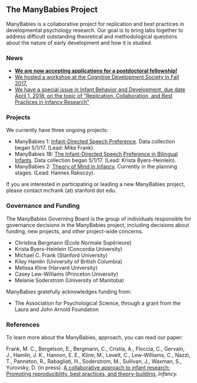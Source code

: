 ## The ManyBabies Project

ManyBabies is a collaborative project for replication and best practices in developmental psychology research. Our goal is to bring labs together to address difficult outstanding theoretical and methodological questions about the nature of early development and how it is studied.

### News 

+ **[We are now accepting applications for a postdoctoral fellowship!](postdoc.md)**
+ [We hosted a workshop at the Cognitive Development Society in Fall 2017.](CDSworkshop.md)
+ [We have a special issue in Infant Behavior and Development, due date April 1, 2018, on the topic of "Replication, Collaboration, and Best Practices in Infancy Research"](https://www.journals.elsevier.com/infant-behavior-and-development/call-for-papers/call-for-papers-replication-collaboration-and-best-practices)

### Projects

We currently have three ongoing projects:

+ ManyBabies 1: [Infant-Directed Speech Preference](https://osf.io/re95x/). Data collection began 5/1/17. (Lead: Mike Frank).
+ ManyBabies 1B: [The Infant-Directed Speech Preference in Bilingual Infants](https://osf.io/zauhq/). Data collection began 5/1/17. (Lead: Krista Byers-Heinlein).
+ ManyBabies 2: [Theory of Mind in Infancy](https://osf.io/jmuvd/). Currently in the planning stages. (Lead: Hannes Rakoczy). 

If you are interested in participating or leading a new ManyBabies project, please contact mcfrank (at) stanford dot edu.

### Governance and Funding

The ManyBabies Governing Board is the group of individuals responsible for governance decisions in the ManyBabies project, including decisions about funding, new projects, and other project-wide concerns.
+ Christina Bergmann (École Normale Supérieure)
+ Krista Byers-Heinlein (Concordia University)
+ Michael C. Frank (Stanford University)
+ Kiley Hamlin (University of British Columbia)
+ Melissa Kline (Harvard University)
+ Casey Lew-Williams (Princeton University)
+ Melanie Soderstrom (University of Manitoba)

ManyBabies gratefully acknowledges funding from: 
+ The Association for Psychological Science, through a grant from the Laura and John Arnold Foundation

### References

To learn more about the ManyBabies, approach, you can read our paper:	

Frank, M. C., Bergelson, E., Bergmann, C., Cristia, A., Floccia, C., Gervain, J., Hamlin, J. K., Hannon, E. E., Kline, M., Levelt, C., Lew-Williams, C., Nazzi, T., Panneton, R., Rabagliati, H., Soderstrom, M., Sullivan, J., Waxman, S., Yurovsky, D. (in press). [A collaborative approach to infant research: Promoting reproducibility, best practices, and theory-building.](https://osf.io/27b43/) _Infancy._
